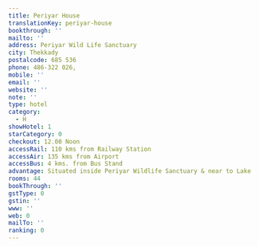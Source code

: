 ```yaml
---
title: Periyar House
translationKey: periyar-house
bookthrough: ''
mailto: ''
address: Periyar Wild Life Sanctuary
city: Thekkady
postalcode: 685 536
phone: 486-322 026,
mobile: ''
email: ''
website: ''
note: ''
type: hotel
category:
  - H
showHotel: 1
starCategory: 0
checkout: 12.00 Noon
accessRail: 110 kms from Railway Station
accessAir: 135 kms from Airport
accessBus: 4 kms. from Bus Stand
advantage: Situated inside Periyar Wildlife Sanctuary & near to Lake
rooms: 44
bookThrough: ''
gstType: 0
gstin: ''
www: ''
web: 0
mailTo: ''
ranking: 0
---
```







